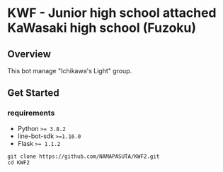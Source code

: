 # KWF - Junior high school attached KaWasaki high school (Fuzoku)

## Overview

This bot manage "Ichikawa's Light" group.

## Get Started

### requirements

- Python `>= 3.8.2`
- line-bot-sdk `>=1.16.0`
- Flask `>= 1.1.2`

```terminal
git clone https://github.com/NAMAPASUTA/KWF2.git
cd KWF2
```
